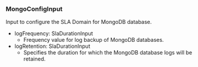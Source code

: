 ### MongoConfigInput
Input to configure the SLA Domain for MongoDB database.

- logFrequency: SlaDurationInput
  - Frequency value for log backup of MongoDB databases.
- logRetention: SlaDurationInput
  - Specifies the duration for which the MongoDB database logs will be retained.
